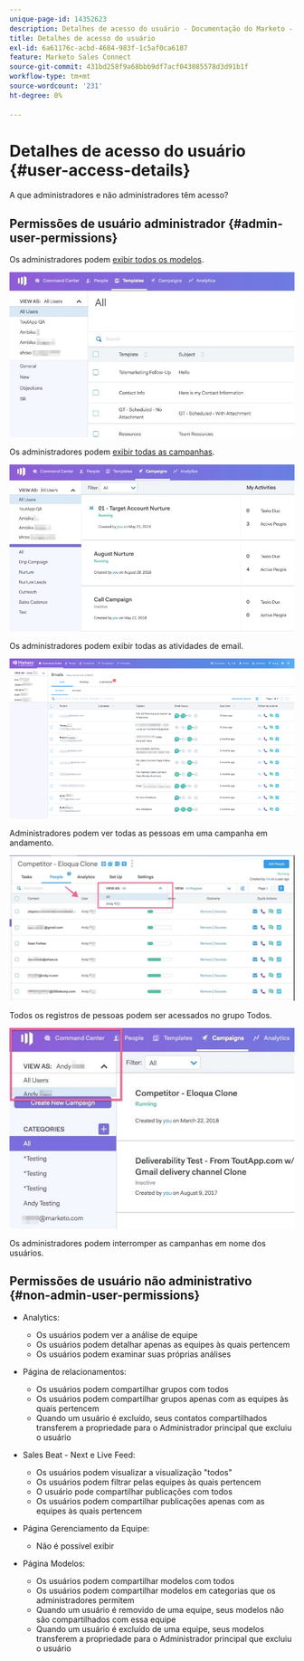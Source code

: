 ```yaml
---
unique-page-id: 14352623
description: Detalhes de acesso do usuário - Documentação do Marketo - Documentação do produto
title: Detalhes de acesso do usuário
exl-id: 6a61176c-acbd-4684-983f-1c5af0ca6187
feature: Marketo Sales Connect
source-git-commit: 431bd258f9a68bbb9df7acf043085578d3d91b1f
workflow-type: tm+mt
source-wordcount: '231'
ht-degree: 0%

---
```


# Detalhes de acesso do usuário {#user-access-details}

A que administradores e não administradores têm acesso?

## Permissões de usuário administrador {#admin-user-permissions}

Os administradores podem [exibir todos os modelos](/help/marketo/product-docs/marketo-sales-connect/templates/view-template-list-as-another-user.md).

![](assets/templates.jpg)

Os administradores podem [exibir todas as campanhas](/help/marketo/product-docs/marketo-sales-connect/campaigns/view-campaigns-list-as-another-user.md).

![](assets/campaigns.jpg)

Os administradores podem exibir todas as atividades de email.

![](assets/user-access-details-3.png)

Administradores podem ver todas as pessoas em uma campanha em andamento.

![](assets/running.jpg)

Todos os registros de pessoas podem ser acessados no grupo Todos.

![](assets/viewed.jpg)

Os administradores podem interromper as campanhas em nome dos usuários.

## Permissões de usuário não administrativo {#non-admin-user-permissions}

* Analytics:

   * Os usuários podem ver a análise de equipe
   * Os usuários podem detalhar apenas as equipes às quais pertencem
   * Os usuários podem examinar suas próprias análises

* Página de relacionamentos:

   * Os usuários podem compartilhar grupos com todos
   * Os usuários podem compartilhar grupos apenas com as equipes às quais pertencem
   * Quando um usuário é excluído, seus contatos compartilhados transferem a propriedade para o Administrador principal que excluiu o usuário

* Sales Beat - Next e Live Feed:

   * Os usuários podem visualizar a visualização &quot;todos&quot;
   * Os usuários podem filtrar pelas equipes às quais pertencem
   * O usuário pode compartilhar publicações com todos
   * Os usuários podem compartilhar publicações apenas com as equipes às quais pertencem

* Página Gerenciamento da Equipe:

   * Não é possível exibir

* Página Modelos:

   * Os usuários podem compartilhar modelos com todos
   * Os usuários podem compartilhar modelos em categorias que os administradores permitem
   * Quando um usuário é removido de uma equipe, seus modelos não são compartilhados com essa equipe
   * Quando um usuário é excluído de uma equipe, seus modelos transferem a propriedade para o Administrador principal que excluiu o usuário
